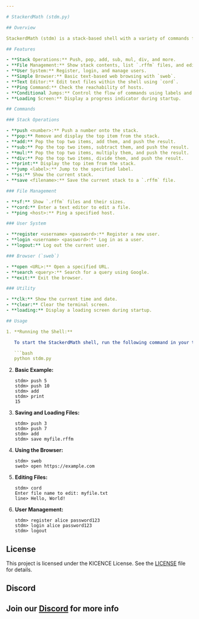 ```yaml
---

# StackerdMath (stdm.py)

## Overview

StackerdMath (stdm) is a stack-based shell with a variety of commands for mathematical operations, file management, and more. It features stack manipulation commands, a simple browser (`sweb`), a text editor (`cord`), and additional utilities like `ping` and `loading` screens. This shell is built in Python and provides a minimalistic yet functional command-line environment.

## Features

- **Stack Operations:** Push, pop, add, sub, mul, div, and more.
- **File Management:** Show stack contents, list `.rffm` files, and edit files.
- **User System:** Register, login, and manage users.
- **Simple Browser:** Basic text-based web browsing with `sweb`.
- **Text Editor:** Edit text files within the shell using `cord`.
- **Ping Command:** Check the reachability of hosts.
- **Conditional Jumps:** Control the flow of commands using labels and jumps.
- **Loading Screen:** Display a progress indicator during startup.

## Commands

### Stack Operations

- **push <number>:** Push a number onto the stack.
- **pop:** Remove and display the top item from the stack.
- **add:** Pop the top two items, add them, and push the result.
- **sub:** Pop the top two items, subtract them, and push the result.
- **mul:** Pop the top two items, multiply them, and push the result.
- **div:** Pop the top two items, divide them, and push the result.
- **print:** Display the top item from the stack.
- **jump <label>:** Jump to the specified label.
- **ss:** Show the current stack.
- **save <filename>:** Save the current stack to a `.rffm` file.

### File Management

- **sf:** Show `.rffm` files and their sizes.
- **cord:** Enter a text editor to edit a file.
- **ping <host>:** Ping a specified host.

### User System

- **register <username> <password>:** Register a new user.
- **login <username> <password>:** Log in as a user.
- **logout:** Log out the current user.

### Browser (`sweb`)

- **open <URL>:** Open a specified URL.
- **search <query>:** Search for a query using Google.
- **exit:** Exit the browser.

### Utility

- **clk:** Show the current time and date.
- **clear:** Clear the terminal screen.
- **loading:** Display a loading screen during startup.

## Usage

1. **Running the Shell:**

   To start the StackerdMath shell, run the following command in your terminal:

   ```bash
   python stdm.py
   ```

2. **Basic Example:**

   ```plaintext
   stdm> push 5
   stdm> push 10
   stdm> add
   stdm> print
   15
   ```

3. **Saving and Loading Files:**

   ```plaintext
   stdm> push 3
   stdm> push 7
   stdm> add
   stdm> save myfile.rffm
   ```

4. **Using the Browser:**

   ```plaintext
   stdm> sweb
   sweb> open https://example.com
   ```

5. **Editing Files:**

   ```plaintext
   stdm> cord
   Enter file name to edit: myfile.txt
   line> Hello, World!
   ```

6. **User Management:**

   ```plaintext
   stdm> register alice password123
   stdm> login alice password123
   stdm> logout
   ```

## License

This project is licensed under the KICENCE License. See the [LICENSE](LICENCE.ki) file for details.

## Discord

Join our [Discord](https://discord.gg/9SUsBpchXP) for more info 
---
```

